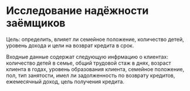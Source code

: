 # Исследование надёжности заёмщиков
Цель: определить, влияет ли семейное положение, количество детей, уровень дохода и цели на возврат кредита в срок.

Входные данные содержат следующую инфрмацию о клиентах: количество детей в семье, общий трудовой стаж в днях, возраст клиента в годах, уровень образования клиента, семейное положение, пол, тип занятости, имел ли задолженность по возврату кредитов, ежемесячный доход, цель получения кредита.